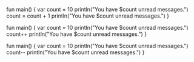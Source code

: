fun main() {
    var count = 10
    println("You have $count unread messages.")
    count = count + 1
    println("You have $count unread messages.")
}


fun main() {
    var count = 10
    println("You have $count unread messages.")
    count++
    println("You have $count unread messages.")
}



fun main() {
    var count = 10
    println("You have $count unread messages.")
    count--
    println("You have $count unread messages.")
}
